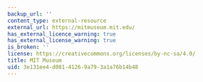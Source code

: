 ```yaml
---
backup_url: ''
content_type: external-resource
external_url: https://mitmuseum.mit.edu/
has_external_licence_warning: true
has_external_license_warning: true
is_broken: ''
license: https://creativecommons.org/licenses/by-nc-sa/4.0/
title: MIT Museum
uid: 3e131ee4-d081-4126-9a79-3a1a76b14b48
---
```

